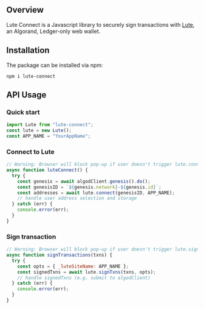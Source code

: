 ## Overview

Lute Connect is a Javascript library to securely sign transactions with [Lute](https://lute.app), an Algorand, Ledger-only web wallet.

## Installation

The package can be installed via npm:

```
npm i lute-connect
```

## API Usage

### Quick start

```js
import Lute from "lute-connect";
const lute = new Lute();
const APP_NAME = "YourAppName";
```

### Connect to Lute

```js
// Warning: Browser will block pop-up if user doesn't trigger lute.connect() with a button click
async function luteConnect() {
  try {
    const genesis = await algodClient.genesis().do();
    const genesisID = `${genesis.network}-${genesis.id}`;
    const addresses = await lute.connect(genesisID, APP_NAME);
    // handle user address selection and storage
  } catch (err) {
    console.error(err);
  }
}
```

### Sign transaction

```js
// Warning: Browser will block pop-up if user doesn't trigger lute.signTxns() with a button click
async function signTransactions(txns) {
  try {
    const opts = { _luteSiteName: APP_NAME };
    const signedTxns = await lute.signTxns(txns, opts);
    // handle signedTxns (e.g. submit to algodClient)
  } catch (err) {
    console.error(err);
  }
}
```
